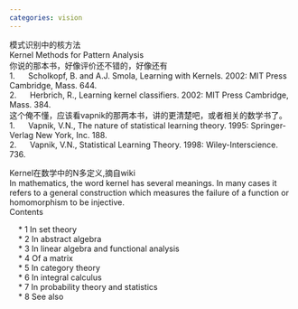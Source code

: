 ```yaml
---
categories: vision
---
```

<p>模式识别中的核方法<br />
Kernel Methods for Pattern Analysis<br />
你说的那本书，好像评价还不错的，好像还有<br />
1.&nbsp;&nbsp;&nbsp;&nbsp;&nbsp; Scholkopf, B. and A.J. Smola, Learning with Kernels. 2002: MIT Press Cambridge, Mass. 644.<br />
2.&nbsp;&nbsp;&nbsp;&nbsp;&nbsp; Herbrich, R., Learning kernel classifiers. 2002: MIT Press Cambridge, Mass. 384.<br />
这个俺不懂，应该看vapnik的那两本书，讲的更清楚吧，或者相关的数学书了。<br />
1.&nbsp;&nbsp;&nbsp;&nbsp;&nbsp; Vapnik, V.N., The nature of statistical learning theory. 1995: Springer-Verlag New York, Inc. 188.<br />
2.&nbsp;&nbsp;&nbsp;&nbsp;&nbsp; Vapnik, V.N., Statistical Learning Theory. 1998: Wiley-Interscience. 736.</p>
<p>Kernel在数学中的N多定义,摘自wiki<br />
In mathematics, the word kernel has several meanings. In many cases it refers to a general construction which measures the failure of a function or homomorphism to be injective.<br />
Contents</p>
<p>&nbsp;&nbsp;&nbsp; * 1 In set theory<br />
&nbsp;&nbsp;&nbsp; * 2 In abstract algebra<br />
&nbsp;&nbsp;&nbsp; * 3 In linear algebra and functional analysis<br />
&nbsp;&nbsp;&nbsp; * 4 Of a matrix<br />
&nbsp;&nbsp;&nbsp; * 5 In category theory<br />
&nbsp;&nbsp;&nbsp; * 6 In integral calculus<br />
&nbsp;&nbsp;&nbsp; * 7 In probability theory and statistics<br />
&nbsp;&nbsp;&nbsp; * 8 See also</p>
<p>&nbsp;</p>
